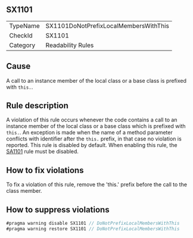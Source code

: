 ## SX1101

<table>
<tr>
  <td>TypeName</td>
  <td>SX1101DoNotPrefixLocalMembersWithThis</td>
</tr>
<tr>
  <td>CheckId</td>
  <td>SX1101</td>
</tr>
<tr>
  <td>Category</td>
  <td>Readability Rules</td>
</tr>
</table>

## Cause

A call to an instance member of the local class or a base class is prefixed with `this.`.

## Rule description

A violation of this rule occurs whenever the code contains a call to an instance member of the local class or a base class which is prefixed with `this.`. An exception is made when the name of a method parameter conflicts with identifier after the `this.` prefix, in that case no violation is reported.
This rule is disabled by default. When enabling this rule, the [SA1101](SA1101.md) rule must be disabled.

## How to fix violations

To fix a violation of this rule, remove the 'this.' prefix before the call to the class member.

## How to suppress violations

```csharp
#pragma warning disable SX1101 // DoNotPrefixLocalMembersWithThis
#pragma warning restore SX1101 // DoNotPrefixLocalMembersWithThis
```

